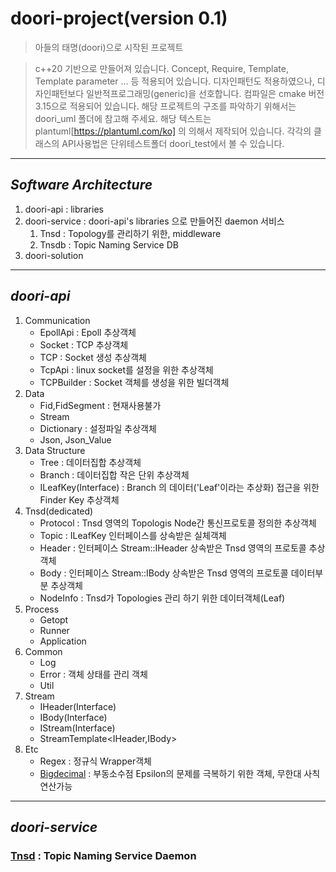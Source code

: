 # **doori-project(version 0.1)**
> 아들의 태명(doori)으로 시작된 프로젝트

> c++20 기반으로 만들어져 있습니다. Concept, Require, Template, Template parameter ... 등 적용되어 있습니다.
> 디자인패턴도 적용하였으나, 디자인패턴보다 일반적프로그래밍(generic)을 선호합니다.
> 컴파일은 cmake 버전 3.15으로 적용되어 있습니다.
> 해당 프로젝트의 구조를 파악하기 위해서는 doori_uml 폴더에 참고해 주세요. 해당 텍스트는 plantuml[https://plantuml.com/ko]  의 의해서 제작되어 있습니다.
> 각각의 클래스의 API사용법은 단위테스트폴더 doori_test에서 볼 수 있습니다.
------------------------------

## *Software Architecture*
1. doori-api : libraries
2. doori-service : doori-api's libraries 으로 만들어진 daemon 서비스
   1. Tnsd : Topology를 관리하기 위한, middleware
   1. Tnsdb : Topic Naming Service DB
3. doori-solution
------------------------------

## *doori-api*
1. Communication
   - EpollApi : Epoll 추상객체
   - Socket : TCP 추상객체
   - TCP : Socket 생성 추상객체
   - TcpApi : linux socket를 설정을 위한 추상객체
   - TCPBuilder : Socket 객체를 생성을 위한 빌더객체
2. Data
   - Fid,FidSegment : 현재사용불가
   - Stream
   - Dictionary : 설정파일 추상객체
   - Json, Json_Value
3. Data Structure
   - Tree : 데이터집합 추상객체
   - Branch : 데이터집합 작은 단위 추상객체
   - ILeafKey(Interface) : Branch 의 데이터('Leaf'이라는 추상화) 접근을 위한 Finder Key 추상객체
4. Tnsd(dedicated)
   - Protocol : Tnsd 영역의 Topologis Node간 통신프로토콜 정의한 추상객체
   - Topic : ILeafKey 인터페이스를 상속받은 실체객체
   - Header : 인터페이스 Stream::IHeader 상속받은 Tnsd 영역의 프로토콜 추상객체
   - Body : 인터페이스 Stream::IBody 상속받은 Tnsd 영역의 프로토콜 데이터부분 추상객체
   - NodeInfo : Tnsd가 Topologies 관리 하기 위한 데이터객체(Leaf)
5. Process
   - Getopt
   - Runner
   - Application
6. Common
   - Log
   - Error : 객체 상태를 관리 객체
   - Util
7. Stream
   - IHeader(Interface)
   - IBody(Interface)
   - IStream(Interface)
   - StreamTemplate<IHeader,IBody>
8. Etc
   - Regex : 정규식 Wrapper객체
   - [Bigdecimal](https://github.com/dooripapa/bigdecimal) : 부동소수점 Epsilon의 문제를 극복하기 위한 객체, 무한대 사칙연산가능

------------------------------

## *doori-service*

### [Tnsd](https://github.com/dooripapa/doori-project/tree/master/Tnsd) : Topic Naming Service Daemon
